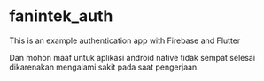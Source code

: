 # fanintek_auth
 This is an example authentication app with Firebase and Flutter

Dan mohon maaf untuk aplikasi android native tidak sempat selesai dikarenakan mengalami sakit pada saat pengerjaan.
